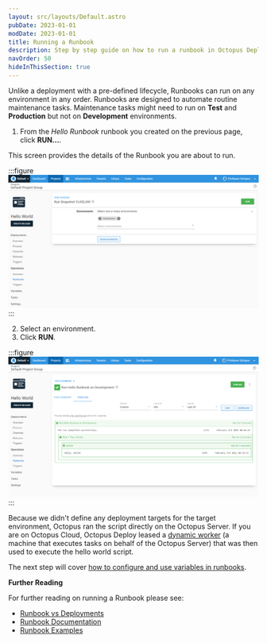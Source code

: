 ```yaml
---
layout: src/layouts/Default.astro
pubDate: 2023-01-01
modDate: 2023-01-01
title: Running a Runbook
description: Step by step guide on how to run a runbook in Octopus Deploy.
navOrder: 50
hideInThisSection: true
---
```


Unlike a deployment with a pre-defined lifecycle, Runbooks can run on any environment in any order.  Runbooks are designed to automate routine maintenance tasks.  Maintenance tasks might need to run on **Test** and **Production** but not on **Development** environments.

1. From the *Hello Runbook* runbook you created on the previous page, click **RUN...**.

This screen provides the details of the Runbook you are about to run.

:::figure
![run runbook basic options](/docs/getting-started/first-runbook-run/images/run-runbook-basic-options.png "width=500")
:::

2. Select an environment.
3. Click **RUN**.

:::figure
![run runbook results](/docs/getting-started/first-runbook-run/images/run-hello-runbook-results.png "width=500")
:::

Because we didn't define any deployment targets for the target environment, Octopus ran the script directly on the Octopus Server.  If you are on Octopus Cloud, Octopus Deploy leased a [dynamic worker](/docs/infrastructure/workers/dynamic-worker-pools/#on-demand) (a machine that executes tasks on behalf of the Octopus Server) that was then used to execute the hello world script.

The next step will cover [how to configure and use variables in runbooks](/docs/getting-started/first-runbook-run/runbook-specific-variables).

**Further Reading**

For further reading on running a Runbook please see:

- [Runbook vs Deployments](/docs/runbooks/runbooks-vs-deployments)
- [Runbook Documentation](/docs/runbooks)
- [Runbook Examples](/docs/runbooks/runbook-examples)
